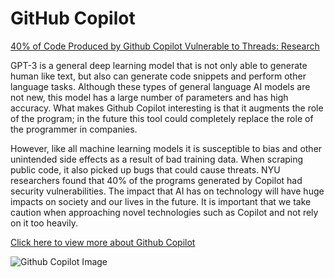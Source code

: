 # GitHub Copilot

[40% of Code Produced by Github Copilot Vulnerable to Threads: Research](https://www.toolbox.com/tech/security/news/40-of-code-produced-by-github-copilot-vulnerable-to-threats-research/)

GPT-3 is a general deep learning model that is not only able to generate human like text, but also can generate code snippets and perform other language tasks. Although these types of general language AI models are not new, this model has a large number of parameters and has high accuracy. What makes Github Copilot interesting is that it augments the role of the program; in the future this tool could completely replace the role of the programmer in companies.

However, like all machine learning models it is susceptible to bias and other unintended side effects as a result of bad training data. When scraping public code, it also picked up bugs that could cause threats. NYU researchers found that 40% of the programs generated by Copilot had security vulnerabilities. The impact that AI has on technology will have huge impacts on society and our lives in the future. It is important that we take caution when approaching novel technologies such as Copilot and not rely on it too heavily.

[Click here to view more about Github Copilot](https://github.blog/2021-06-29-introducing-github-copilot-ai-pair-programmer/)

![Github Copilot Image](https://github.blog/wp-content/uploads/2021/06/GitHub-Copilot_blog-header.png?w=2400)
